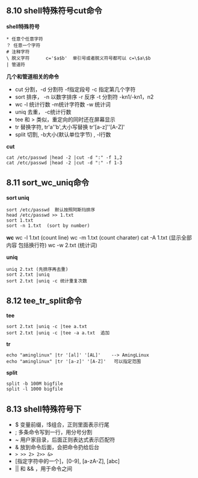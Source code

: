 ## 8.10 shell特殊符号cut命令
**shell特殊符号**
```
* 任意个任意字符
？ 任意一个字符
# 注释字符
\ 脱义字符      c='$a$b'  单引号或者脱义符号都可以 c=\$a\$b
| 管道符
```

**几个和管道相关的命令**
* cut 分割，-d 分割符  -f指定段号  -c 指定第几个字符
* sort 排序， -n 以数字排序 -r 反序 -t 分割符 -kn1/-kn1，n2
* wc -l 统计行数 -m统计字符数 -w 统计词
* uniq 去重， -c统计行数
* tee 和 > 类似，重定向的同时还在屏幕显示
* tr 替换字符, tr'a''b',大小写替换 tr'[a-z]''[A-Z]'
* split 切割, -b大小(默认单位字节) , -l行数

**cut**
```
cat /etc/passwd |head -2 |cut -d ":" -f 1,2
cat /etc/passwd |head -2 |cut -d ":" -f 1-3
```


## 8.11 sort_wc_uniq命令
**sort uniq**
```
sort /etc/passwd  默认按照阿斯玛排序
head /etc/passwd >> 1.txt
sort 1.txt 
sort -n 1.txt  (sort by number)
```
**wc**
wc -l 1.txt   (count line)
wc -m 1.txt (count charater)
cat -A 1.txt (显示全部内容 包括换行符)
wc -w 2.txt  (统计词)

**uniq**
```
uniq 2.txt (先排序再去重)
sort 2.txt |uniq
sort 2.txt |uniq -c 统计重复次数
```

## 8.12 tee_tr_split命令
**tee**
```
sort 2.txt |uniq -c |tee a.txt
sort 2.txt |uniq -c |tee -a a.txt  追加
```

**tr**
```
echo "aminglinux" |tr '[al]' '[AL]'    --> AmingLinux
echo "aminglinux" |tr '[a-z]' '[A-Z]'   可以指定范围
``` 

**split**
```
split -b 100M bigfile 
split -l 1000 bigfile
```


## 8.13 shell特殊符号下
* $ 变量前缀，!$组合，正则里面表示行尾
* ; 多条命令写到一行，用分号分割
* ~ 用户家目录，后面正则表达式表示匹配符
* & 放到命令后面，会把命令扔给后台
* `> >> 2> 2>> &>`
* [指定字符中的一个]，[0-9], [a-zA-Z], [abc]
* || 和 && ，用于命令之间